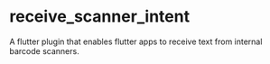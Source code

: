 # receive_scanner_intent

A flutter plugin that enables flutter apps to receive text from internal barcode scanners.
